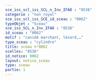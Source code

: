 ```yaml
---
sce_iss_scl_iss_SCL_n_Inv_IFAO : "8536"
categorie : "non royal"
sce_iss_scl_iss_SCE_id_sceau : "0062"
typeObjet : "Sceau"
sce_iss_SCL_n_Inv_IFAO : "8536"
id_sceau : "0062"
motif : "canidé marchant, lézard,…"
type_sceau : "cylindre"
title: sceau n°0062
scelles: "8536"
id_notice: 0062
layout: notice_sceau
type: sceau
partie: 1
---
```

